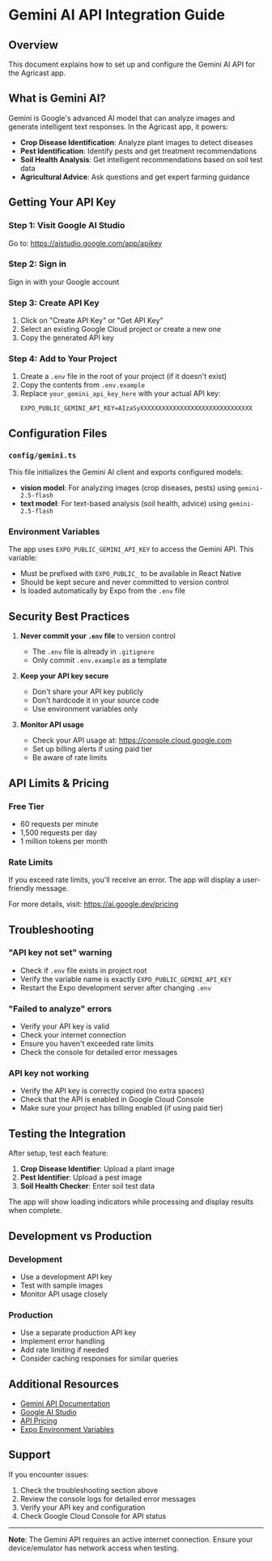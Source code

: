 # Gemini AI API Integration Guide

## Overview
This document explains how to set up and configure the Gemini AI API for the Agricast app.

## What is Gemini AI?
Gemini is Google's advanced AI model that can analyze images and generate intelligent text responses. In the Agricast app, it powers:
- **Crop Disease Identification**: Analyze plant images to detect diseases
- **Pest Identification**: Identify pests and get treatment recommendations
- **Soil Health Analysis**: Get intelligent recommendations based on soil test data
- **Agricultural Advice**: Ask questions and get expert farming guidance

## Getting Your API Key

### Step 1: Visit Google AI Studio
Go to: https://aistudio.google.com/app/apikey

### Step 2: Sign in
Sign in with your Google account

### Step 3: Create API Key
1. Click on "Create API Key" or "Get API Key"
2. Select an existing Google Cloud project or create a new one
3. Copy the generated API key

### Step 4: Add to Your Project
1. Create a `.env` file in the root of your project (if it doesn't exist)
2. Copy the contents from `.env.example`
3. Replace `your_gemini_api_key_here` with your actual API key:
   ```
   EXPO_PUBLIC_GEMINI_API_KEY=AIzaSyXXXXXXXXXXXXXXXXXXXXXXXXXXXXXXX
   ```

## Configuration Files

### `config/gemini.ts`
This file initializes the Gemini AI client and exports configured models:
- **vision model**: For analyzing images (crop diseases, pests) using `gemini-2.5-flash`
- **text model**: For text-based analysis (soil health, advice) using `gemini-2.5-flash`

### Environment Variables
The app uses `EXPO_PUBLIC_GEMINI_API_KEY` to access the Gemini API. This variable:
- Must be prefixed with `EXPO_PUBLIC_` to be available in React Native
- Should be kept secure and never committed to version control
- Is loaded automatically by Expo from the `.env` file

## Security Best Practices

1. **Never commit your `.env` file** to version control
   - The `.env` file is already in `.gitignore`
   - Only commit `.env.example` as a template

2. **Keep your API key secure**
   - Don't share your API key publicly
   - Don't hardcode it in your source code
   - Use environment variables only

3. **Monitor API usage**
   - Check your API usage at: https://console.cloud.google.com
   - Set up billing alerts if using paid tier
   - Be aware of rate limits

## API Limits & Pricing

### Free Tier
- 60 requests per minute
- 1,500 requests per day
- 1 million tokens per month

### Rate Limits
If you exceed rate limits, you'll receive an error. The app will display a user-friendly message.

For more details, visit: https://ai.google.dev/pricing

## Troubleshooting

### "API key not set" warning
- Check if `.env` file exists in project root
- Verify the variable name is exactly `EXPO_PUBLIC_GEMINI_API_KEY`
- Restart the Expo development server after changing `.env`

### "Failed to analyze" errors
- Verify your API key is valid
- Check your internet connection
- Ensure you haven't exceeded rate limits
- Check the console for detailed error messages

### API key not working
- Verify the API key is correctly copied (no extra spaces)
- Check that the API is enabled in Google Cloud Console
- Make sure your project has billing enabled (if using paid tier)

## Testing the Integration

After setup, test each feature:
1. **Crop Disease Identifier**: Upload a plant image
2. **Pest Identifier**: Upload a pest image
3. **Soil Health Checker**: Enter soil test data

The app will show loading indicators while processing and display results when complete.

## Development vs Production

### Development
- Use a development API key
- Test with sample images
- Monitor API usage closely

### Production
- Use a separate production API key
- Implement error handling
- Add rate limiting if needed
- Consider caching responses for similar queries

## Additional Resources

- [Gemini API Documentation](https://ai.google.dev/docs)
- [Google AI Studio](https://aistudio.google.com/)
- [API Pricing](https://ai.google.dev/pricing)
- [Expo Environment Variables](https://docs.expo.dev/guides/environment-variables/)

## Support

If you encounter issues:
1. Check the troubleshooting section above
2. Review the console logs for detailed error messages
3. Verify your API key and configuration
4. Check Google Cloud Console for API status

---

**Note**: The Gemini API requires an active internet connection. Ensure your device/emulator has network access when testing.
